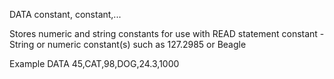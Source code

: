 DATA constant, constant,...

Stores numeric and string constants for use with READ statement
  constant  - String or numeric constant(s) such as 127.2985 or Beagle

Example
DATA 45,CAT,98,DOG,24.3,1000